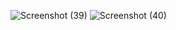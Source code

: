 ![Screenshot (39)](https://github.com/user-attachments/assets/3e1b7d27-8e5b-4f09-a1f5-be5886f8bf17)
![Screenshot (40)](https://github.com/user-attachments/assets/aaf1275b-e17d-46e2-93c9-5d6b9f28775e)
